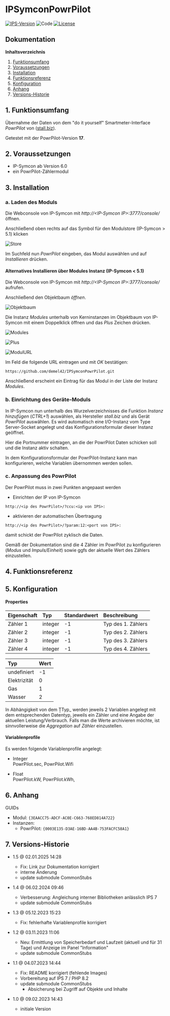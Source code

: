 # IPSymconPowrPilot

[![IPS-Version](https://img.shields.io/badge/Symcon_Version-6.0+-red.svg)](https://www.symcon.de/service/dokumentation/entwicklerbereich/sdk-tools/sdk-php/)
![Code](https://img.shields.io/badge/Code-PHP-blue.svg)
[![License](https://img.shields.io/badge/License-CC%20BY--NC--SA%204.0-green.svg)](https://creativecommons.org/licenses/by-nc-sa/4.0/)

## Dokumentation

**Inhaltsverzeichnis**

1. [Funktionsumfang](#1-funktionsumfang)
2. [Voraussetzungen](#2-voraussetzungen)
3. [Installation](#3-installation)
4. [Funktionsreferenz](#4-funktionsreferenz)
5. [Konfiguration](#5-konfiguration)
6. [Anhang](#6-anhang)
7. [Versions-Historie](#7-versions-historie)

## 1. Funktionsumfang

Übernahme der Daten von dem "do it yourself" Smartmeter-Interface _PowrPilot_ von ([stall.biz](https://www.stall.biz/project/der-powrpilot-stromzaehler-smartmeter-interface-fuer-die-hausautomation)).

Getestet mit der PowrPilot-Version **17**.

## 2. Voraussetzungen

 - IP-Symcon ab Version 6.0
 - ein PowrPilot-Zählermodul

## 3. Installation

### a. Laden des Moduls

Die Webconsole von IP-Symcon mit _http://\<IP-Symcon IP\>:3777/console/_ öffnen.

Anschließend oben rechts auf das Symbol für den Modulstore (IP-Symcon > 5.1) klicken

![Store](docs/de/img/store_icon.png?raw=true "open store")

Im Suchfeld nun _PowrPilot_ eingeben, das Modul auswählen und auf _Installieren_ drücken.

#### Alternatives Installieren über Modules Instanz (IP-Symcon < 5.1)

Die Webconsole von IP-Symcon mit _http://\<IP-Symcon IP\>:3777/console/_ aufrufen.

Anschließend den Objektbaum _öffnen_.

![Objektbaum](docs/de/img/objektbaum.png?raw=true "Objektbaum")

Die Instanz _Modules_ unterhalb von Kerninstanzen im Objektbaum von IP-Symcon mit einem Doppelklick öffnen und das  _Plus_ Zeichen drücken.

![Modules](docs/de/img/Modules.png?raw=true "Modules")

![Plus](docs/de/img/plus.png?raw=true "Plus")

![ModulURL](docs/de/img/add_module.png?raw=true "Add Module")

Im Feld die folgende URL eintragen und mit _OK_ bestätigen:

```
https://github.com/demel42/IPSymconPowrPilot.git
```

Anschließend erscheint ein Eintrag für das Modul in der Liste der Instanz _Modules_.

### b. Einrichtung des Geräte-Moduls

In IP-Symcon nun unterhalb des Wurzelverzeichnisses die Funktion _Instanz hinzufügen_ (_CTRL+1_) auswählen, als Hersteller _stall.biz_ und als Gerät _PowrPilot_ auswählen.
Es wird automatisch eine I/O-Instanz vom Type Server-Socket angelegt und das Konfigurationsformular dieser Instanz geöffnet.

Hier die Portnummer eintragen, an die der PowrPilot Daten schicken soll und die Instanz aktiv schalten.

In dem Konfigurationsformular der PowrPilot-Instanz kann man konfigurieren, welche Variablen übernommen werden sollen.

### c. Anpassung des PowrPilot

Der PowrPilot muss in zwei Punkten angepaast werden

- Einrichten der IP von IP-Symcon
```
http://<ip des PowrPilot>/?ccu:<ip von IPS>:
```
- aktivieren der automatischen Übertragung
```
http://<ip des PowrPilot>/?param:12:<port von IPS>:
```
damit schickt der PowrPilot zyklisch die Daten.

Gemäß der Dokumentation sind die 4 Zähler im PowrPilot zu konfigurieren (_Modus_ und _Impuls/Einheit_) sowie ggfs der aktuelle Wert des Zählers einzustellen.

## 4. Funktionsreferenz

## 5. Konfiguration

#### Properties

| Eigenschaft                           | Typ      | Standardwert | Beschreibung |
| :------------------------------------ | :------  | :----------- | :----------- |
| Zähler 1                              | integer  | -1           | Typ des 1. Zählers |
| Zähler 2                              | integer  | -1           | Typ des 2. Zählers |
| Zähler 3                              | integer  | -1           | Typ des 3. Zählers |
| Zähler 4                              | integer  | -1           | Typ des 4. Zählers |

| Typ          | Wert |
| :----------- | :--- |
| undefiniert  | -1 |
| Elektrizität | 0 |
| Gas          | 1 |
| Wasser       | 2 |

In Abhängigkeit von dem ṮTyp_ werden jeweils 2 Variablen angelegt mit dem entsprechenden Datentyp, jeweils ein Zähler und eine Angabe der aktuellen Leistung/Verbrauch.
Falls man die Werte archivieren möchte, ist sinnvollerweise die _Aggregation_ auf _Zähler_ einzustellen.

#### Variablenprofile

Es werden folgende Variablenprofile angelegt:
* Integer<br>
PowrPilot.sec,
PowrPilot.Wifi

* Float<br>
PowrPilot.kW,
PowrPilot.kWh,

## 6. Anhang

GUIDs
- Modul: `{3EAACC75-ADCF-AC0E-C663-768ED814A722}`
- Instanzen:
  - PowrPilot: `{0003E135-D3AE-16BD-AA4B-753FACFC58A1}`

## 7. Versions-Historie

- 1.5 @ 02.01.2025 14:28
  - Fix: Link zur Dokumentation korrigiert
  - interne Änderung
  - update submodule CommonStubs

- 1.4 @ 06.02.2024 09:46
  - Verbesserung: Angleichung interner Bibliotheken anlässlich IPS 7
  - update submodule CommonStubs

- 1.3 @ 05.12.2023 15:23
  - Fix: fehlerhafte Variablenprofile korrigiert

- 1.2 @ 03.11.2023 11:06
  - Neu: Ermittlung von Speicherbedarf und Laufzeit (aktuell und für 31 Tage) und Anzeige im Panel "Information"
  - update submodule CommonStubs

- 1.1 @ 04.07.2023 14:44
  - Fix: README korrigiert (fehlende Images)
  - Vorbereitung auf IPS 7 / PHP 8.2
  - update submodule CommonStubs
    - Absicherung bei Zugriff auf Objekte und Inhalte

- 1.0 @ 09.02.2023 14:43
  - initiale Version

